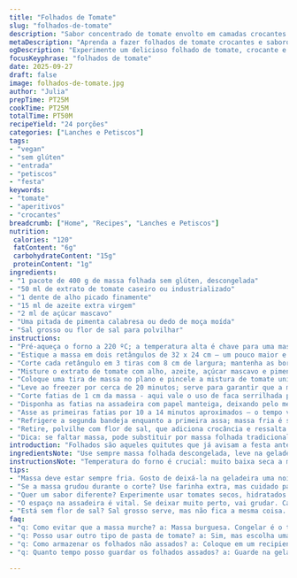 ```yaml
---
title: "Folhados de Tomate"
slug: "folhados-de-tomate"
description: "Sabor concentrado de tomate envolto em camadas crocantes de massa folhada vegana. Sem glúten, sem lactose, perfeito para petiscar. Uma pincelada de pasta de tomate, toque de alho e um leve calor do pimenta caiena criam um contraste aromático e picante. A massa precisa estar gelada para abrir as camadas, garantindo folhagem crocante. Pode ser um aperitivo ou entrada, prático e rápido de preparar, massagem dos sabores com técnica e cuidado, evitando massa murcho ou massa grudada. O truque está no congelamento breve e na espaçamento no forno para assar uniformemente."
metaDescription: "Aprenda a fazer folhados de tomate crocantes e saborosos, com uma mistura picante e aromática que é perfeita para qualquer ocasião"
ogDescription: "Experimente um delicioso folhado de tomate, crocante e picante, ideal para servir como aperitivo em festas ou reuniões."
focusKeyphrase: "folhados de tomate"
date: 2025-09-27
draft: false
image: folhados-de-tomate.jpg
author: "Julia"
prepTime: PT25M
cookTime: PT25M
totalTime: PT50M
recipeYield: "24 porções"
categories: ["Lanches e Petiscos"]
tags:
- "vegan"
- "sem glúten"
- "entrada"
- "petiscos"
- "festa"
keywords:
- "tomate"
- "aperitivos"
- "crocantes"
breadcrumb: ["Home", "Recipes", "Lanches e Petiscos"]
nutrition: 
 calories: "120"
 fatContent: "6g"
 carbohydrateContent: "15g"
 proteinContent: "1g"
ingredients:
- "1 pacote de 400 g de massa folhada sem glúten, descongelada"
- "50 ml de extrato de tomate caseiro ou industrializado"
- "1 dente de alho picado finamente"
- "15 ml de azeite extra virgem"
- "2 ml de açúcar mascavo"
- "Uma pitada de pimenta calabresa ou dedo de moça moída"
- "Sal grosso ou flor de sal para polvilhar"
instructions:
- "Pré-aqueça o forno a 220 ºC; a temperatura alta é chave para uma massa leve, folhada e dourada."
- "Estique a massa em dois retângulos de 32 x 24 cm – um pouco maior e mais espesso para garantir camadas crocantes; lembre-se deixar farinha extra para evitar grudar, mas sem exageros para não secar."
- "Corte cada retângulo em 3 tiras com 8 cm de largura; mantenha as bordas retas para fecho perfeito e apresentação limpa."
- "Misture o extrato de tomate com alho, azeite, açúcar mascavo e pimenta - o açúcar suaviza a acidez do tomate e a pimenta aporta o leve ardor, experimente ajustar ao seu gosto ou usar molho de pimenta dedo de moça para algo mais fresco."
- "Coloque uma tira de massa no plano e pincele a mistura de tomate uniformemente; cubra com a segunda tira, nova camada de tomate, terceira tira e finalize com a mistura - essa montagem em camadas evita que a umidade afete a textura e cria pockets de sabor."
- "Leve ao freezer por cerca de 20 minutos; serve para garantir que a massa mantenha a estrutura ao fatiar e que as camadas folhadas subam no forno."
- "Corte fatias de 1 cm da massa - aqui vale o uso de faca serrilhada para evitar amassar as camadas, cortadores retangulares também funcionam, mantenha as fatias uniformes para cozimento igual."
- "Disponha as fatias na assadeira com papel manteiga, deixando pelo menos 5 cm entre elas - o espaço garante circulação de ar e folhos perfeitos, sem um grudando no outro."
- "Asse as primeiras fatias por 10 a 14 minutos aproximados – o tempo varia conforme o forno; observe a transformação: a massa deve ficar dourada, inchada e crocante. Use o cheirinho como guia aroma de pão torrado e leve perfume de alho picante."
- "Refrigere a segunda bandeja enquanto a primeira assa; massa fria é sinônimo de folhados que crescem e não murcho."
- "Retire, polvilhe com flor de sal, que adiciona crocância e ressalta o sabor do tomate. Sirva quente ou morno, acompanha bem um vinho branco leve ou espumante nacional."
- "Dica: se faltar massa, pode substituir por massa folhada tradicional sem glúten, mas recomendo testar primeiro para ajustar o tempo de forno e evitar queimar açúcar."
introduction: "Folhados são aqueles quitutes que já avisam a festa antes mesmo de você dar a primeira mordida. O crocante da massa, a facilidade para pegar com os dedos e a explosão do recheio fazem qualquer reunião ganhar outro nível. As camadas finas e delicadas da massa folhada juntam-se ao sabor intenso do tomate temperado com alho e uma pitada de pimenta para um equilíbrio certeiro. Essencial para quem evita glúten, lactose e produtos de origem animal, com um leve toque picante que desperta os sentidos. Quem já tentou fazer massa folhada sabe que o segredo não está apenas na massa, mas na temperatura e no tempo certo para deixar tudo perfeito. Por dentro, um recheio úmido e aromático, por fora, mil rachaduras douradas que estalam à cada mordida."
ingredientsNote: "Use sempre massa folhada descongelada, leve na geladeira de um dia para o outro para evitar que fique mole demais e complicar o manuseio. O extrato de tomate pode ser substituído parcialmente por tomate seco bem picado, hidratado em azeite, dando mais textura e sabor. Alho picado na hora vale mais que alho em pó; mantém frescor e aroma vivos. Pimenta pode variar conforme o paladar: pimenta caiena é forte, se quiser menos ardor, opte pela páprica defumada ou até mesmo pimenta do reino branca moída. O açúcar não pode falta - equilibra a acidez do tomate, evite açúcar refinado. Use sal grosso ou flor de sal para um toque artesanal que realça cada camada do folhado."
instructionsNote: "Temperatura do forno é crucial: muito baixa seca a massa, muito alta queima rápido o topo sem assar por dentro. Folhar exige estratégia - massa fria para não amassar nem perder camadas; por isso o congelamento breve antes de fatias, e a bandeja reserva na geladeira. Espaçamento entre as unidades é mais importante do que parece, evita que fechem entre si e explode o volume, dando textura leve e crocante. Confira visual do dourado uniforme e escute o som ao tocar - deve estalar, como biscoito bem feito. A técnica de camadas com pinceladas evita que o brinquedo fique pesado e empapado. Fatias uniformes penetram calor de modo igual - se não tiver faca serrilhada, aqueça a lâmina na chama do fogão para corte preciso."
tips:
- "Massa deve estar sempre fria. Gosto de deixá-la na geladeira uma noite antes. Evita que grude e fica mais fácil de manusear. Massa folhada precisa fibra e frescor. Não deixe ao ar livre."
- "Se a massa grudou durante o corte? Use farinha extra, mas cuidado para não secar demais. Um corte limpo ajuda na apresentação. Minha dica é usar uma faca serrilhada para não amassar as camadas."
- "Quer um sabor diferente? Experimente usar tomates secos, hidratados com azeite. A textura muda, o sabor é diferente. Pode até adicionar ervas como orégano ou manjericão; resgata aromas frescos."
- "O espaço na assadeira é vital. Se deixar muito perto, vai grudar. Cada um precisa do seu espaço. Sinta o cheiro quando começa a assar - aquele cheirinho de pão torrado é o sinal do sucesso."
- "Está sem flor de sal? Sal grosso serve, mas não fica a mesma coisa. Experimente só no final da receita, assim realça sabores. Uma pitadinha é tudo que precisa para realçar o tomate."
faq:
- "q: Como evitar que a massa murche? a: Massa burguesa. Congelar é o truque. Alguns minutos no freezer antes de assar dá estrutura. Senti isso ao longo dos anos."
- "q: Posso usar outro tipo de pasta de tomate? a: Sim, mas escolha uma boa. Evite as muito aquosas. Tomate seco também dá certo. O segredo é na mistura - ajuste sempre."
- "q: Como armazenar os folhados não assados? a: Coloque em um recipiente hermético. Pode ir ao freezer. Faço isso com frequência. É prático. Pode usar direto do congelador para o forno."
- "q: Quanto tempo posso guardar os folhados assados? a: Guarde na geladeira. Um a dois dias. Se quiser, congele. Mas fique de olho na textura. Quando descongelar, pode perder a crocância."

---
```

